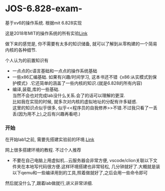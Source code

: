 # JOS-6.828-exam-
基于xv6的操作系统. 根据mit 6.828实现

这是2018年MIT的操作系统的所有实验[Link](https://pdos.csail.mit.edu/6.828/2018/schedule.html)

做下来的感觉是, 你不需要有太多的知识储备, 就可以了解到从零构建的一个简易内核的各种细节.

个人认为的前置知识有

- 一点点的c语言基础和一点点的操作系统基础
- 一些x86汇编基础. 如果有兴趣/时间学习, 这本书还不错《x86:从实模式到保护模式》.它还简单的涵盖了一些内核的知识.(就是6.828的所有内容)
- 编译,装载,库的一些基础.<br/>
  当然不会也对完成lab没什么关系.会了的话可以理解的更深.<br/>
  比如我在实现的时候, 就多次对内核的虚拟地址的分配有许多疑惑.<br/>
  这里的知识点似乎很多, 似乎<<程序员的自我修养>>不错.不过我只看了一丢丢(因为用不上),之后有兴趣再看吧.)
  
  
### 开始

在开始lab1之前, 需要先搭建实验前的环境.[Link](https://pdos.csail.mit.edu/6.828/2018/labguide.html)

网上很多搭建环境的教程. 不过个人推荐

- 不要在自己电脑上用虚拟机...云服务器会非常方便, vscode/clion关联以下文件夹在本地写代码很方便.这样环境搭建也非常轻松, 几分钟就好了.大概就是装以下qemu和一些编译用到的工具,照着做就好了,之后会用一些命令即可

然后就没什么了,跟着lab做就行,讲义非常详细.
